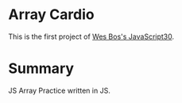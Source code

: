 # Array Cardio

This is the first project of [Wes Bos's JavaScript30](https://javascript30.com/).  

# Summary

JS Array Practice written in JS.  